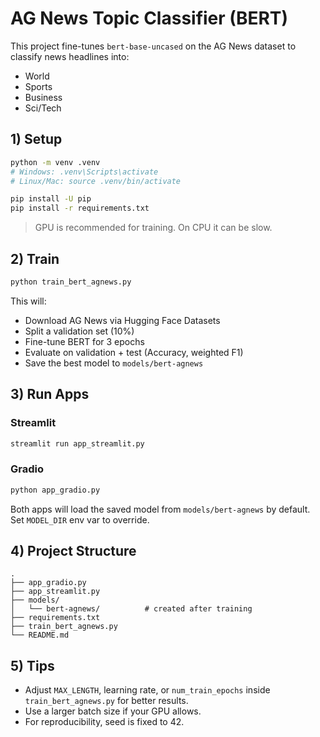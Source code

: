 # AG News Topic Classifier (BERT)

This project fine-tunes `bert-base-uncased` on the AG News dataset to classify news headlines into:
- World
- Sports
- Business
- Sci/Tech

## 1) Setup

```bash
python -m venv .venv
# Windows: .venv\Scripts\activate
# Linux/Mac: source .venv/bin/activate

pip install -U pip
pip install -r requirements.txt
```

> GPU is recommended for training. On CPU it can be slow.

## 2) Train

```bash
python train_bert_agnews.py
```

This will:
- Download AG News via Hugging Face Datasets
- Split a validation set (10%)
- Fine-tune BERT for 3 epochs
- Evaluate on validation + test (Accuracy, weighted F1)
- Save the best model to `models/bert-agnews`

## 3) Run Apps

### Streamlit
```bash
streamlit run app_streamlit.py
```

### Gradio
```bash
python app_gradio.py
```

Both apps will load the saved model from `models/bert-agnews` by default.
Set `MODEL_DIR` env var to override.

## 4) Project Structure

```
.
├── app_gradio.py
├── app_streamlit.py
├── models/
│   └── bert-agnews/          # created after training
├── requirements.txt
├── train_bert_agnews.py
└── README.md
```

## 5) Tips
- Adjust `MAX_LENGTH`, learning rate, or `num_train_epochs` inside `train_bert_agnews.py` for better results.
- Use a larger batch size if your GPU allows.
- For reproducibility, seed is fixed to 42.
